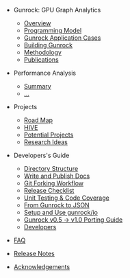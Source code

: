 <!-- docs/_sidebar.md -->

- Gunrock: GPU Graph Analytics
  - [Overview](gunrock/overview)
  - [Programming Model](gunrock/programming_model)
  - [Gunrock Application Cases](gunrock/gunrock_applications)
  - [Building Gunrock](gunrock/building_gunrock)
  - [Methodology](gunrock/methodology)
  - [Publications](gunrock/publications_and_presentations)

- Performance Analysis
  - [Summary](analysis/results)
  - [...](https://github.com/gunrock/io/issues)

- Projects
  - [Road Map](gunrock/road_map)
  - [HIVE](hive/)
  - [Potential Projects](projects/potential_projects)
  - [Research Ideas](projects/interesting_research)

- Developers's Guide
    - [Directory Structure](devs/directory_structure)
    - [Write and Publish Docs](devs/writing_docs)
    - [Git Forking Workflow](devs/forking_workflow_gunrock)
    - [Release Checklist](devs/release_checklist)
    - [Unit Testing & Code Coverage](devs/writing_googletests)
    - [From Gunrock to JSON](devs/gunrock_to_json)
    - [Setup and Use gunrock/io](devs/gunrock_io_setup)
    - [Gunrock v0.5 → v1.0 Porting Guide](devs/v1.0_portingguide)
    - [Developers](devs/developers)

- [FAQ](gunrock/frequently_asked_questions)

- [Release Notes](https://github.com/gunrock/gunrock/releases)
- [Acknowledgements](gunrock/acknowledgements)